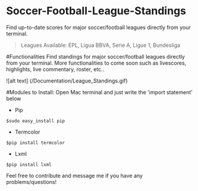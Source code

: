 # Soccer-Football-League-Standings
Find up-to-date scores for major soccer/football leagues directly from your terminal. 
 
 >Leagues Available: EPL, Ligua BBVA, Serie A, Ligue 1, Bundesliga

#Functionalities
Find standings for major soccer/football leagues directly from your terminal. More functionalities to come soon such as livescores, highlights, live commentary, roster, etc..

![alt text] (/Documentation/League_Standings.gif)

#Modules to Install:
Open Mac terminal and just write the 'import statement' below
  - Pip
```
$sudo easy_install pip

```
  - Termcolor
```
$pip install termcolor
```
  - Lxml
```
$pip install lxml
```

Feel free to contribute and message me if you have any problems/questions!
